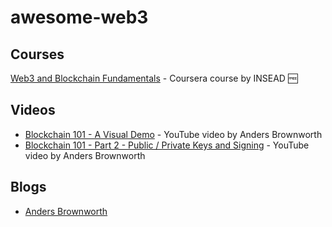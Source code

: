 # awesome-web3

## Courses

[Web3 and Blockchain Fundamentals](https://www.coursera.org/learn/web3-blockchain-fundamentals) - Coursera course by INSEAD 🆓

## Videos

* [Blockchain 101 - A Visual Demo](https://www.youtube.com/watch?v=_160oMzblY8) - YouTube video by Anders Brownworth
* [Blockchain 101 - Part 2 - Public / Private Keys and Signing](https://www.youtube.com/watch?v=_160oMzblY8) - YouTube video by Anders Brownworth


## Blogs

* [Anders Brownworth](https://andersbrownworth.com/)